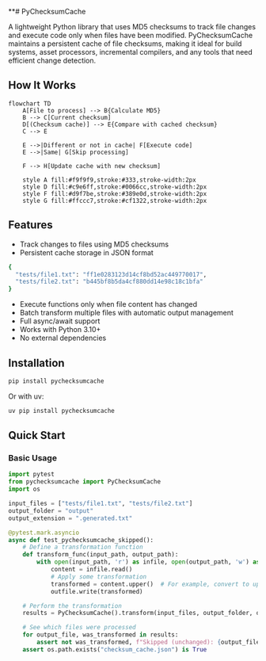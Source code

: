 **# PyChecksumCache

A lightweight Python library that uses MD5 checksums to track file changes and execute code only when files have been modified. PyChecksumCache maintains a persistent cache of file checksums, making it ideal for build systems, asset processors, incremental compilers, and any tools that need efficient change detection.

## How It Works

```mermaid
flowchart TD
    A[File to process] --> B{Calculate MD5}
    B --> C[Current checksum]
    D[(Checksum cache)] --> E{Compare with cached checksum}
    C --> E
    
    E -->|Different or not in cache| F[Execute code]
    E -->|Same| G[Skip processing]
    
    F --> H[Update cache with new checksum]
    
    style A fill:#f9f9f9,stroke:#333,stroke-width:2px
    style D fill:#c9e6ff,stroke:#0066cc,stroke-width:2px
    style F fill:#d9f7be,stroke:#389e0d,stroke-width:2px
    style G fill:#ffccc7,stroke:#cf1322,stroke-width:2px
```

## Features

- Track changes to files using MD5 checksums
- Persistent cache storage in JSON format
```bash
{
  "tests/file1.txt": "ff1e0283123d14cf8bd52ac449770017",
  "tests/file2.txt": "b445bf8b5da4cf880dd14e98c18c1bfa"
}
```
- Execute functions only when file content has changed
- Batch transform multiple files with automatic output management
- Full async/await support
- Works with Python 3.10+
- No external dependencies

## Installation

```bash
pip install pychecksumcache
```

Or with uv:

```bash
uv pip install pychecksumcache
```

## Quick Start

### Basic Usage

```python
import pytest
from pychecksumcache import PyChecksumCache
import os

input_files = ["tests/file1.txt", "tests/file2.txt"]
output_folder = "output"
output_extension = ".generated.txt"

@pytest.mark.asyncio
async def test_pychecksumcache_skipped():
    # Define a transformation function
    def transform_func(input_path, output_path):
        with open(input_path, 'r') as infile, open(output_path, 'w') as outfile:
            content = infile.read()
            # Apply some transformation
            transformed = content.upper()  # For example, convert to uppercase
            outfile.write(transformed)

    # Perform the transformation
    results = PyChecksumCache().transform(input_files, output_folder, output_extension, transform_func)

    # See which files were processed
    for output_file, was_transformed in results:
        assert not was_transformed, f"Skipped (unchanged): {output_file}"
    assert os.path.exists("checksum_cache.json") is True
```